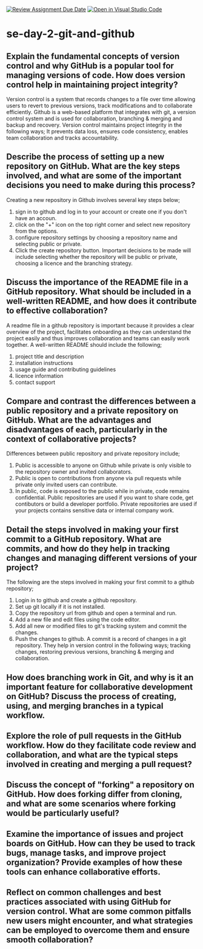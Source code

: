 [![Review Assignment Due Date](https://classroom.github.com/assets/deadline-readme-button-22041afd0340ce965d47ae6ef1cefeee28c7c493a6346c4f15d667ab976d596c.svg)](https://classroom.github.com/a/8wgCKhpZ)
[![Open in Visual Studio Code](https://classroom.github.com/assets/open-in-vscode-2e0aaae1b6195c2367325f4f02e2d04e9abb55f0b24a779b69b11b9e10269abc.svg)](https://classroom.github.com/online_ide?assignment_repo_id=18436844&assignment_repo_type=AssignmentRepo)
# se-day-2-git-and-github
## Explain the fundamental concepts of version control and why GitHub is a popular tool for managing versions of code. How does version control help in maintaining project integrity?
Version control is a system that records changes to a file over time allowing users to revert to previous versions, track modifications and to collaborate efficiently. Github is a web-based platform that integrates with git, a version control system and is used for collaboration, branching & merging and backup and recovery.
Version control maintains project integrity in the following ways; It prevents data loss, ensures code consistency, enables team collaboration and tracks accountability.

## Describe the process of setting up a new repository on GitHub. What are the key steps involved, and what are some of the important decisions you need to make during this process?
Creating a new repository in Github involves several key steps below;
1. sign in to github and log in to your account or create one if you don't have an accoun.
2. click on the "+" icon on the top right corner and select new repository from the options.
3. configure repository settings by choosing a repository name and selecting public or private.
4. Click the create repository button.
 Important decisions to be made will include selecting whether the repository will be public or private, choosing a licence and the branching strategy.

## Discuss the importance of the README file in a GitHub repository. What should be included in a well-written README, and how does it contribute to effective collaboration?
A readme file in a github repository is important because it provides a clear overview of the project, facilitates onboarding as they can understand the project easily and thus improves collaboration and teams can easily work together. A well-written README should include the following;
1. project title and description
2. installation instructions
3. usage guide and contributing guidelines
4. licence information
5. contact support

## Compare and contrast the differences between a public repository and a private repository on GitHub. What are the advantages and disadvantages of each, particularly in the context of collaborative projects?
Differences between public repository and private repository include;
1. Public is accessible to anyone on Github while private is only visible to the repository owner and invited collaborators.
2. Public is open to contributions from anyone via pull requests while private only invited users can contribute.
3. In public, code is exposed to the public while in private, code remains confidential.
Public repositories are used if you want to share code, get contibutors or build a developer portfolio. Private repositories are used if your projects contains sensitive data or internal company work.

## Detail the steps involved in making your first commit to a GitHub repository. What are commits, and how do they help in tracking changes and managing different versions of your project?
The following are the steps involved in making your first commit to a github repository;
1. Login in to github and create a github repository.
2. Set up git locally if it is not installed.
3. Copy the repository url from github and open a terminal and run.
4. Add a new file and edit files using the code editor.
5. Add all new or modified files to git's tracking system and commit the changes.
6. Push the changes to github.
A commit is a record of changes in a git repository. They help in version control in the following ways; tracking changes, restoring previous versions, branching & merging and collaboration.

## How does branching work in Git, and why is it an important feature for collaborative development on GitHub? Discuss the process of creating, using, and merging branches in a typical workflow.

## Explore the role of pull requests in the GitHub workflow. How do they facilitate code review and collaboration, and what are the typical steps involved in creating and merging a pull request?

## Discuss the concept of "forking" a repository on GitHub. How does forking differ from cloning, and what are some scenarios where forking would be particularly useful?

## Examine the importance of issues and project boards on GitHub. How can they be used to track bugs, manage tasks, and improve project organization? Provide examples of how these tools can enhance collaborative efforts.

## Reflect on common challenges and best practices associated with using GitHub for version control. What are some common pitfalls new users might encounter, and what strategies can be employed to overcome them and ensure smooth collaboration?
